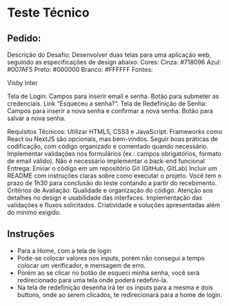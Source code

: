 # Teste Técnico

## Pedido: 
Descrição do Desafio:
Desenvolver duas telas para uma aplicação web, seguindo as especificações de design abaixo:
Cores:
Cinza: #718096
Azul: #007AF5
Preto: #000000
Branco: #FFFFFF
Fontes:

Visby
Inter

Tela de Login:
Campos para inserir email e senha.
Botão para submeter as credenciais.
Link “Esqueceu a senha?”.
Tela de Redefinição de Senha:
Campos para inserir a nova senha e confirmar a nova senha.
Botão para salvar a nova senha.

Requisitos Técnicos:
Utilizar HTML5, CSS3 e JavaScript. Frameworks como React ou NextJS são opcionais, mas bem-vindos.
Seguir boas práticas de codificação, com código organizado e comentado quando necessário.
Implementar validações nos formulários (ex.: campos obrigatórios, formato de email válido).
Não é necessário implementar o back-end funcional
Entrega:
Enviar o código em um repositório Git (GitHub, GitLab)
Incluir um README com instruções claras sobre como executar o projeto.
Você tem o prazo de 1h30 para conclusão do teste contando a partir do recebimento.
Critérios de Avaliação:
Qualidade e organização do código.
Atenção aos detalhes no design e usabilidade das interfaces.
Implementação das validações e fluxos solicitados.
Criatividade e soluções apresentadas além do mínimo exigido.

## Instruções

- Para a Home, com a tela de login
- Pode-se colocar valores nos inputs, porém não consegui a tempo colocar um verificador, e mensagem de erro.
- Porém ao se clicar no botão de esqueci minha senha, você será redirecionado para uma tela onde poderá redefini-la.
- Na tela de redefinição desenha irá ter os inputs para a mesma e dois buttons, onde ao serem clicados, te redirecionará para a home de login.